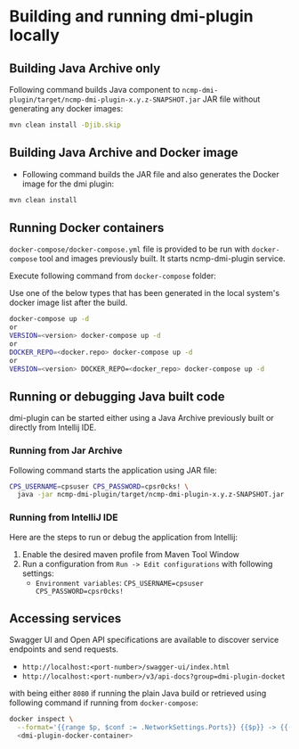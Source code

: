 <!--
  ============LICENSE_START=======================================================
  Copyright (c) 2021 Nordix Foundation.
  ================================================================================
  Licensed under the Apache License, Version 2.0 (the "License");
  you may not use this file except in compliance with the License.
  You may obtain a copy of the License at
        http://www.apache.org/licenses/LICENSE-2.0
  Unless required by applicable law or agreed to in writing, software
  distributed under the License is distributed on an "AS IS" BASIS,
  WITHOUT WARRANTIES OR CONDITIONS OF ANY KIND, either express or implied.
  See the License for the specific language governing permissions and
  limitations under the License.
  ============LICENSE_END=========================================================
-->
# Building and running dmi-plugin locally

## Building Java Archive only

Following command builds Java component to `ncmp-dmi-plugin/target/ncmp-dmi-plugin-x.y.z-SNAPSHOT.jar` JAR file
without generating any docker images:

```bash
mvn clean install -Djib.skip
```

## Building Java Archive and Docker image

* Following command builds the JAR file and also generates the Docker image for the dmi plugin:

```bash
mvn clean install
```

## Running Docker containers

`docker-compose/docker-compose.yml` file is provided to be run with `docker-compose` tool and images previously built.
It starts ncmp-dmi-plugin service.

Execute following command from `docker-compose` folder:

Use one of the below types that has been generated in the local system's docker image list after the build.
```bash
docker-compose up -d
or
VERSION=<version> docker-compose up -d
or
DOCKER_REPO=<docker.repo> docker-compose up -d
or
VERSION=<version> DOCKER_REPO=<docker_repo> docker-compose up -d
```

## Running or debugging Java built code

dmi-plugin can be started either using a Java Archive previously built or directly from Intellij IDE.

### Running from Jar Archive

Following command starts the application using JAR file:

```bash
CPS_USERNAME=cpsuser CPS_PASSWORD=cpsr0cks! \
  java -jar ncmp-dmi-plugin/target/ncmp-dmi-plugin-x.y.z-SNAPSHOT.jar
```

### Running from IntelliJ IDE

Here are the steps to run or debug the application from Intellij:

1. Enable the desired maven profile from Maven Tool Window
2. Run a configuration from `Run -> Edit configurations` with following settings:
   * `Environment variables`: `CPS_USERNAME=cpsuser CPS_PASSWORD=cpsr0cks!`

## Accessing services

Swagger UI and Open API specifications are available to discover service endpoints and send requests.

* `http://localhost:<port-number>/swagger-ui/index.html`
* `http://localhost:<port-number>/v3/api-docs?group=dmi-plugin-docket`

with <port-number> being either `8080` if running the plain Java build or retrieved using following command
if running from `docker-compose`:

```bash
docker inspect \
  --format='{{range $p, $conf := .NetworkSettings.Ports}} {{$p}} -> {{(index $conf 0).HostPort}} {{end}}' \
  <dmi-plugin-docker-container>
```
